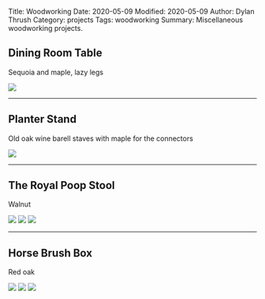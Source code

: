 Title: Woodworking
Date: 2020-05-09
Modified: 2020-05-09
Author: Dylan Thrush
Category: projects
Tags: woodworking
Summary: Miscellaneous woodworking projects.


## Dining Room Table
Sequoia and maple, lazy legs

![]({static}/images/projects/dining-table.jpg)

---
## Planter Stand
Old oak wine barell staves with maple for the connectors

![]({static}/images/projects/planter-stand.jpg)

---
## The Royal Poop Stool
Walnut

![]({static}/images/projects/poop-stool-1.jpg)
![]({static}/images/projects/poop-stool-2.jpg)
![]({static}/images/projects/poop-stool-3.jpg)

---
## Horse Brush Box
Red oak

![]({static}/images/projects/horse-box-1.jpg)
![]({static}/images/projects/horse-box-2.jpg)
![]({static}/images/projects/horse-box-3.jpg)
